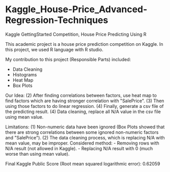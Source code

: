 # Kaggle_House-Price_Advanced-Regression-Techniques
Kaggle GettingStarted Competition, House Price Predicting Using R

This academic project is a house price prediction competition on Kaggle.
In this project, we used R language with R studio.

My contribution to this project (Responsible Parts) included:
- Data Cleaning
- Histograms
- Heat Map
- Box Plots

Our Idea:
(2) After finding correlations between factors, use heat map to find factors which are having stronger correlation with "SalePrice". 
(3) Then using those factors to do linear regression.
(4) Finally, generate a csv file of the predicting result.
(4) Data cleaning, replace all N/A value in the csv file using mean value.

Limitations:
(1) Non-numeric data have been ignored (Box Plots showed that there are strong correlations between some ignored non-numeric factors and "SalePrice").
(2) The data cleaning process, which is replacing N/A with mean value, may be improper.
    Considered method:
    - Removing rows with N/A result (not allowed in Kaggle).
    - Replacing N/A result with 0 (much worse than using mean value).
    
Final Kaggle Public Score (Root mean squared logarithmic error): 0.62059
